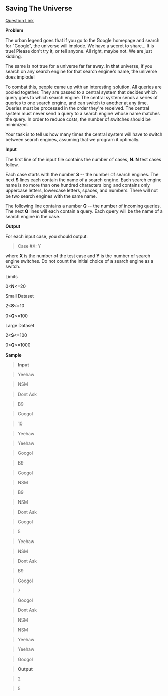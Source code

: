 ## Saving The Universe

[Question Link](https://code.google.com/codejam/contest/32013/dashboard)

__Problem__

The urban legend goes that if you go to the Google homepage and search for "Google", the universe will implode. We have a secret to share... It is true! Please don't try it, or tell anyone. All right, maybe not. We are just kidding.

The same is not true for a universe far far away. In that universe, if you search on any search engine for that search engine's name, the universe does implode!

To combat this, people came up with an interesting solution. All queries are pooled together. They are passed to a central system that decides which query goes to which search engine. The central system sends a series of queries to one search engine, and can switch to another at any time. Queries must be processed in the order they're received. The central system must never send a query to a search engine whose name matches the query. In order to reduce costs, the number of switches should be minimized.

Your task is to tell us how many times the central system will have to switch between search engines, assuming that we program it optimally.

__Input__

The first line of the input file contains the number of cases, __N__. __N__ test cases follow.

Each case starts with the number __S__ -- the number of search engines. The next __S__ lines each contain the name of a search engine. Each search engine name is no more than one hundred characters long and contains only uppercase letters, lowercase letters, spaces, and numbers. There will not be two search engines with the same name.

The following line contains a number __Q__ -- the number of incoming queries. The next __Q__ lines will each contain a query. Each query will be the name of a search engine in the case.

__Output__

For each input case, you should output:

> Case #X: Y

where __X__ is the number of the test case and __Y__ is the number of search engine switches. Do not count the initial choice of a search engine as a switch.

Limits

0<__N__<=20

Small Dataset

2<__S__<=10

0<__Q__<=100

Large Dataset

2<__S__<=100

0<__Q__<=1000

__Sample__

>__Input__

>Yeehaw

>NSM

>Dont Ask

>B9

>Googol

>10

>Yeehaw

>Yeehaw

>Googol

>B9

>Googol

>NSM

>B9

>NSM

>Dont Ask

>Googol

>5

>Yeehaw

>NSM

>Dont Ask

>B9

>Googol

>7

>Googol

>Dont Ask

>NSM

>NSM

>Yeehaw

>Yeehaw

>Googol

>__Output__

>2

>5